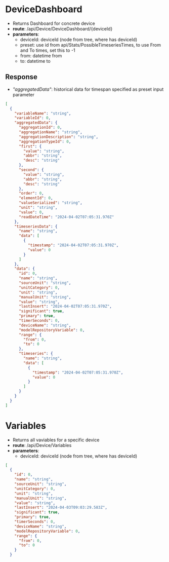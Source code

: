 # DeviceDashboard

- Returns Dashboard for concrete device
- **route**: /api/Device/DeviceDashboard/{deviceId}
- **parameters**:
  - deviceId: deviceId (node from tree, where has deviceId)
  - preset: use id from api/Stats/PossibleTimeseriesTimes, to use From and To times, set this to -1
  - from: datetime from
  - to: datetime to

## Response

- _"aggregatedData"_: historical data for timespan specified as preset input parameter

```Json
[
  {
    "variableName": "string",
    "variableId": 0,
    "aggregatedData": {
      "aggregationId": 0,
      "aggregationName": "string",
      "aggregationDescription": "string",
      "aggregationTypeId": 0,
      "first": {
        "value": "string",
        "abbr": "string",
        "desc": "string"
      },
      "second": {
        "value": "string",
        "abbr": "string",
        "desc": "string"
      },
      "order": 0,
      "elementId": 0,
      "valueSerialized": "string",
      "unit": "string",
      "value": 0,
      "readDateTime": "2024-04-02T07:05:31.970Z"
    },
    "timeseriesData": {
      "name": "string",
      "data": [
        {
          "timestamp": "2024-04-02T07:05:31.970Z",
          "value": 0
        }
      ]
    },
    "data": {
      "id": 0,
      "name": "string",
      "sourceUnit": "string",
      "unitCategory": 0,
      "unit": "string",
      "manualUnit": "string",
      "value": "string",
      "lastInsert": "2024-04-02T07:05:31.970Z",
      "significant": true,
      "primary": true,
      "timerSeconds": 0,
      "deviceName": "string",
      "modelRepositoryVariable": 0,
      "range": {
        "from": 0,
        "to": 0
      },
      "timeseries": {
        "name": "string",
        "data": [
          {
            "timestamp": "2024-04-02T07:05:31.970Z",
            "value": 0
          }
        ]
      }
    }
  }
]
```

# Variables

- Returns all vaviables for a specific device
- **route**: /api/Device/Variables
- **parameters**:
  - deviceId: deviceId (node from tree, where has deviceId)

```Json
[
  {
    "id": 0,
    "name": "string",
    "sourceUnit": "string",
    "unitCategory": 0,
    "unit": "string",
    "manualUnit": "string",
    "value": "string",
    "lastInsert": "2024-04-03T09:03:29.583Z",
    "significant": true,
    "primary": true,
    "timerSeconds": 0,
    "deviceName": "string",
    "modelRepositoryVariable": 0,
    "range": {
      "from": 0,
      "to": 0
    }
  }
```
